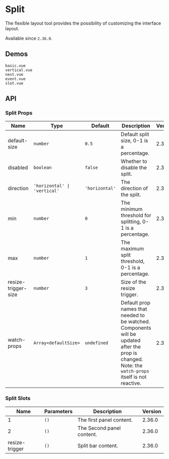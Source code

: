 # Split

The flexible layout tool provides the possibility of customizing the interface layout.

Available since `2.36.0`.

## Demos

```demo
basic.vue
vertical.vue
nest.vue
event.vue
slot.vue
```

## API

### Split Props

| Name | Type | Default | Description | Version |
| --- | --- | --- | --- | --- |
| default-size | `number` | `0.5` | Default split size, 0-1 is a percentage. | 2.36.0 |
| disabled | `boolean` | `false` | Whether to disable the split. | 2.36.0 |
| direction | `'horizontal' \| 'vertical'` | `'horizontal'` | The direction of the split. | 2.36.0 |
| min | `number` | `0` | The minimum threshold for splitting, 0-1 is a percentage. | 2.36.0 |
| max | `number` | `1` | The maximum split threshold, 0-1 is a percentage. | 2.36.0 |
| resize-trigger-size | `number` | `3` | Size of the resize trigger. | 2.36.0 |
| watch-props | `Array<defaultSize>` | `undefined` | Default prop names that needed to be watched. Components will be updated after the prop is changed. Note: the `watch-props` itself is not reactive. | 2.36.0 |

### Split Slots

| Name           | Parameters | Description               | Version |
| -------------- | ---------- | ------------------------- | ------- |
| 1              | `()`       | The first panel content.  | 2.36.0  |
| 2              | `()`       | The Second panel content. | 2.36.0  |
| resize-trigger | `()`       | Split bar content.        | 2.36.0  |

